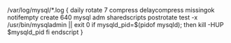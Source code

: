 /var/log/mysql/*.log {
    daily
    rotate 7
    compress
    delaycompress
    missingok
    notifempty
    create 640 mysql adm
    sharedscripts
    postrotate
        test -x /usr/bin/mysqladmin || exit 0
        if mysqld_pid=$(pidof mysqld); then
            kill -HUP $mysqld_pid
        fi
    endscript
}
